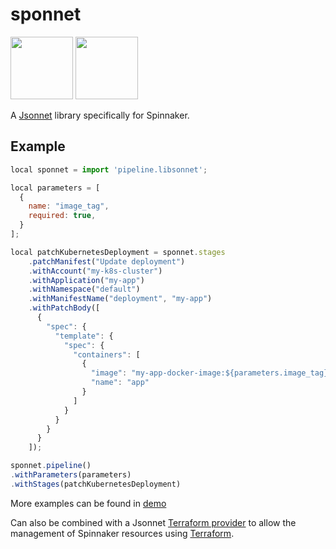 # sponnet

<img src="https://jsonnet.org/img/isologo.svg" height="100"> <img src="https://spinnaker.io/assets/images/spinnaker-logo-inline.svg" height="100">

A [Jsonnet](https://jsonnet.org/) library specifically for Spinnaker.

## Example

```js
local sponnet = import 'pipeline.libsonnet';

local parameters = [
  {
    name: "image_tag",
    required: true,
  }
];

local patchKubernetesDeployment = sponnet.stages
    .patchManifest("Update deployment")
    .withAccount("my-k8s-cluster")
    .withApplication("my-app")
    .withNamespace("default")
    .withManifestName("deployment", "my-app")
    .withPatchBody([
      {
        "spec": {
          "template": {
            "spec": {
              "containers": [
                {
                  "image": "my-app-docker-image:${parameters.image_tag}",
                  "name": "app"
                }
              ]
            }
          }
        }
      }
    ]);

sponnet.pipeline()
.withParameters(parameters)
.withStages(patchKubernetesDeployment)
```

More examples can be found in [demo](demo)

Can also be combined with a Jsonnet [Terraform provider](https://registry.terraform.io/providers/alxrem/jsonnet/latest/docs) to allow the management of Spinnaker resources using [Terraform](https://www.terraform.io/).
